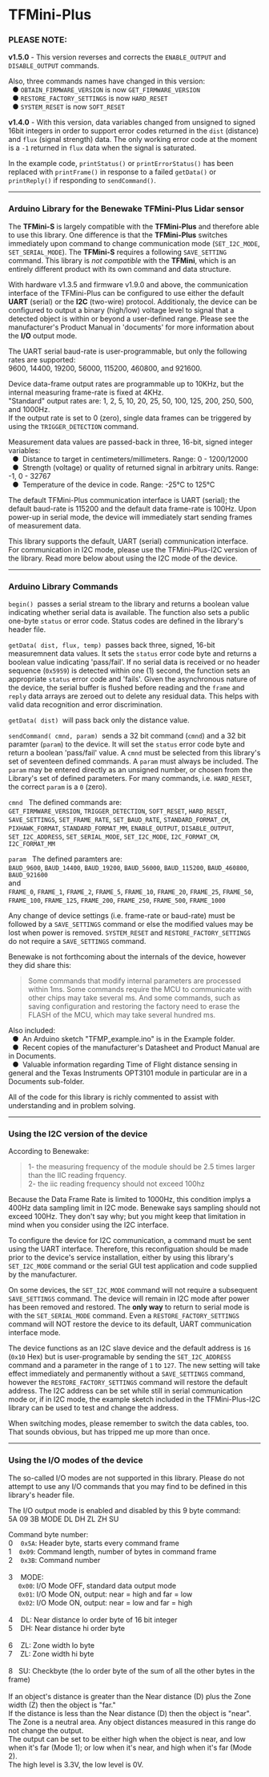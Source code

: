 # TFMini-Plus
### PLEASE NOTE:

**v1.5.0** - This version reverses and corrects the `ENABLE_OUTPUT` and `DISABLE_OUTPUT` commands.

Also, three commands names have changed in this version:
<br />&nbsp;&nbsp;&#9679;&nbsp;`OBTAIN_FIRMWARE_VERSION`  is now `GET_FIRMWARE_VERSION`
<br />&nbsp;&nbsp;&#9679;&nbsp;`RESTORE_FACTORY_SETTINGS` is now `HARD_RESET`
<br />&nbsp;&nbsp;&#9679;&nbsp;`SYSTEM_RESET`             is now `SOFT_RESET`<br />

**v1.4.0** - With this version, data variables changed from unsigned to signed 16bit integers in order to support error codes returned in the `dist` (distance) and `flux` (signal strength) data. The only working error code at the moment is a `-1` returned in `flux` data when the signal is saturated.

In the example code, `printStatus()` or `printErrorStatus()` has been replaced with `printFrame()` in response to a failed `getData()` or `printReply()` if responding to `sendCommand()`.
<hr />

### Arduino Library for the Benewake TFMini-Plus Lidar sensor

The **TFMini-S** is largely compatible with the **TFMini-Plus** and therefore able to use this library.  One difference is that the **TFMini-Plus** switches immediately upon command to change communication mode (`SET_I2C_MODE`, `SET_SERIAL_MODE`).  The **TFMini-S** requires a following `SAVE_SETTING` command.  This library is *not compatible* with the **TFMini**, which is an entirely different product with its own command and data structure.

With hardware v1.3.5 and firmware v1.9.0 and above, the communication interface of the TFMini-Plus can be configured to use either the default **UART** (serial) or the **I2C** (two-wire) protocol.  Additionaly, the device can be configured to output a binary (high/low) voltage level to signal that a detected object is within or beyond a user-defined range.  Please see the manufacturer's Product Manual in 'documents' for more information about the **I/O** output mode.

The UART serial baud-rate is user-programmable, but only the following rates are supported:
</br>9600, 14400, 19200, 56000, 115200, 460800, and 921600.<br>

Device data-frame output rates are programmable up to 10KHz, but the internal measuring frame-rate is fixed at 4KHz.
<br />"Standard" output rates are: 1, 2, 5, 10, 20, 25, 50, 100, 125, 200, 250, 500, and 1000Hz.
<br />If the output rate is set to 0 (zero), single data frames can be triggered by using the `TRIGGER_DETECTION` command.

Measurement data values are passed-back in three, 16-bit, signed integer variables:
<br />&nbsp;&nbsp;&#9679;&nbsp;  Distance to target in centimeters/millimeters. Range: 0 - 1200/12000
<br />&nbsp;&nbsp;&#9679;&nbsp;  Strength (voltage) or quality of returned signal in arbitrary units. Range: -1, 0 - 32767
<br />&nbsp;&nbsp;&#9679;&nbsp;  Temperature of the device in code. Range: -25°C to 125°C

The default TFMini-Plus communication interface is UART (serial); the default baud-rate is 115200 and the default data frame-rate is 100Hz.  Upon power-up in serial mode, the device will immediately start sending frames of measurement data.

This library supports the default, UART (serial) communication interface.  For communication in I2C mode, please use the TFMini-Plus-I2C version of the library.  Read more below about using the I2C mode of the device.
<hr />

### Arduino Library Commands
`begin()`&nbsp; passes a serial stream to the library and returns a boolean value indicating whether serial data is available. The function also sets a public one-byte `status` or error code.  Status codes are defined in the library's header file.

`getData( dist, flux, temp)`&nbsp; passes back three, signed, 16-bit measuremnent data values. It sets the `status` error code byte and returns a boolean value indicating 'pass/fail'.  If no serial data is received or no header sequence (`0x5959`) is detected within one (1) second, the function sets an appropriate `status` error code and 'fails'.  Given the asynchronous nature of the device, the serial buffer is flushed before reading and the `frame` and `reply` data arrays are zeroed out to delete any residual data.  This helps with valid data recognition and error discrimination.

`getData( dist)`&nbsp; will pass back only the distance value.

`sendCommand( cmnd, param)`&nbsp; sends a 32 bit command (`cmnd`) and a 32 bit paramter (`param`) to the device.  It will set the `status` error code byte and return a boolean 'pass/fail' value.  A `cmnd` must be selected from this library's set of seventeen defined commands.  A `param` must always be included.  The `param` may be entered directly as an unsigned number, or chosen from the Library's set of defined parameters.  For many commands, i.e. `HARD_RESET`, the correct `param` is a `0` (zero).

`cmnd`&nbsp;&nbsp; The defined commands are:<br />
`GET_FIRMWARE_VERSION`, `TRIGGER_DETECTION`, `SOFT_RESET`, `HARD_RESET`, `SAVE_SETTINGS`, `SET_FRAME_RATE`, `SET_BAUD_RATE`, `STANDARD_FORMAT_CM`, `PIXHAWK_FORMAT`, `STANDARD_FORMAT_MM`, `ENABLE_OUTPUT`, `DISABLE_OUTPUT`, `SET_I2C_ADDRESS`, `SET_SERIAL_MODE`, `SET_I2C_MODE`, `I2C_FORMAT_CM`, `I2C_FORMAT_MM`

`param`&nbsp;&nbsp; The defined paramters are:<br />
`BAUD_9600`, `BAUD_14400`, `BAUD_19200`, `BAUD_56000`, `BAUD_115200`, `BAUD_460800`, `BAUD_921600`<br />
and<br />
`FRAME_0`, `FRAME_1`, `FRAME_2`, `FRAME_5`, `FRAME_10`, `FRAME_20`, `FRAME_25`, `FRAME_50`, `FRAME_100`, `FRAME_125`, `FRAME_200`, `FRAME_250`, `FRAME_500`, `FRAME_1000`

Any change of device settings (i.e. frame-rate or baud-rate) must be followed by a `SAVE_SETTINGS` command or else the modified values may be lost when power is removed.  `SYSTEM_RESET` and `RESTORE_FACTORY_SETTINGS` do not require a `SAVE_SETTINGS` command.

Benewake is not forthcoming about the internals of the device, however they did share this:
>Some commands that modify internal parameters are processed within 1ms.  Some commands require the MCU to communicate with other chips may take several ms.  And some commands, such as saving configuration and restoring the factory need to erase the FLASH of the MCU, which may take several hundred ms.

Also included:
<br />&nbsp;&nbsp;&#9679;&nbsp; An Arduino sketch "TFMP_example.ino" is in the Example folder.
<br />&nbsp;&nbsp;&#9679;&nbsp; Recent copies of the manufacturer's Datasheet and Product Manual are in Documents.
<br />&nbsp;&nbsp;&#9679;&nbsp; Valuable information regarding Time of Flight distance sensing in general and the Texas   Instruments OPT3101 module in particular are in a Documents sub-folder.

All of the code for this library is richly commented to assist with understanding and in problem solving.
<hr />

### Using the I2C version of the device
According to Benewake:
>1- the measuring frequency of the module should be 2.5 times larger than the IIC reading frquency.
<br />2- the iic reading frequency should not exceed 100hz<br />

Because the Data Frame Rate is limited to 1000Hz, this condition implys a 400Hz data sampling limit in I2C mode.  Benewake says sampling should not exceed 100Hz.  They don't say why; but you might keep that limitation in mind when you consider using the I2C interface.

To configure the device for I2C communication, a command must be sent using the UART interface.  Therefore, this reconfiguation should be made prior to the device's service installation, either by using this library's `SET_I2C_MODE` command or the serial GUI test application and code supplied by the manufacturer.

On some devices, the `SET_I2C_MODE` command will not require a subsequent `SAVE_SETTINGS` command.  The device will remain in I2C mode after power has been removed and restored.  The **only way** to return to serial mode is with the `SET_SERIAL_MODE` command.  Even a `RESTORE_FACTORY_SETTINGS` command will NOT restore the device to its default, UART communication interface mode.

The device functions as an I2C slave device and the default address is `16` (`0x10` Hex) but is user-programable by sending the `SET_I2C_ADDRESS` command and a parameter in the range of `1` to `127`.  The new setting will take effect immediately and permanently without a `SAVE_SETTINGS` command, however the `RESTORE_FACTORY_SETTINGS` command will restore the default address.  The I2C address can be set while still in serial communication mode or, if in I2C mode, the example sketch included in the TFMini-Plus-I2C library can be used to test and change the address.

When switching modes, please remember to switch the data cables, too.  That sounds obvious, but has tripped me up more than once.
<hr />

### Using the I/O modes of the device
The so-called I/O modes are not supported in this library.  Please do not attempt to use any I/O commands that you may find to be defined in this library's header file.

The I/O output mode is enabled and disabled by this 9 byte command:<br />
5A 09 3B MODE DL DH ZL ZH SU

Command byte number:<br />
0 &nbsp;&nbsp; `0x5A`:  Header byte, starts every command frame<br />
1 &nbsp;&nbsp; `0x09`:  Command length, number of bytes in command frame<br />
2 &nbsp;&nbsp; `0x3B`:  Command number<br />
<br />
3 &nbsp;&nbsp; MODE:<br />
&nbsp;&nbsp;&nbsp;&nbsp; `0x00`: I/O Mode OFF, standard data output mode<br />
&nbsp;&nbsp;&nbsp;&nbsp; `0x01`: I/O Mode ON, output: near = high and far = low<br />
&nbsp;&nbsp;&nbsp;&nbsp; `0x02`: I/O Mode ON, output: near = low and far = high<br />
<br />
4 &nbsp;&nbsp; DL: Near distance lo order byte of 16 bit integer<br />
5 &nbsp;&nbsp; DH: Near distance hi order byte<br />
<br />
6 &nbsp;&nbsp; ZL: Zone width lo byte<br />
7 &nbsp;&nbsp; ZL: Zone width hi byte<br />
<br />
8 &nbsp;&nbsp;SU: Checkbyte (the lo order byte of the sum of all the other bytes in the frame)<br />
<br />
If an object's distance is greater than the Near distance (D) plus the Zone width (Z) then the object is "far."<br />
If the distance is less than the Near distance (D) then the object is "near".<br />
The Zone is a neutral area. Any object distances measured in this range do not change the output.<br />
The output can be set to be either high when the object is near, and low when it's far (Mode 1); or low when it's near, and high when it's far (Mode 2).<br />
The high level is 3.3V, the low level is 0V.<br />
